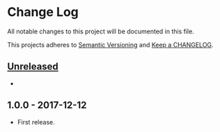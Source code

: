# Change Log

All notable changes to this project will be documented in this file.

This projects adheres to [Semantic Versioning](http://semver.org/) and [Keep a CHANGELOG](http://keepachangelog.com/).

## [Unreleased][unreleased]
-

## 1.0.0 - 2017-12-12
- First release.

[unreleased]: https://github.com/wp-pay-gateways/omnikassa-2/compare/1.0.0...HEAD
